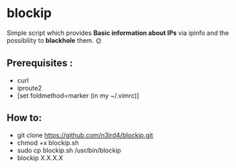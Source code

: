 # blockip

Simple script which provides **Basic information about IPs** via ipinfo and the possibility to **blackhole** them. :sun_with_face:

## Prerequisites : 

* curl
* iproute2
* [set foldmethod=marker (in my ~/.vimrc)]


## How to:

* git clone https://github.com/n3ird4/blockip.git
* chmod +x blockip.sh
* sudo cp blockip.sh /usr/bin/blockip
* blockip X.X.X.X

